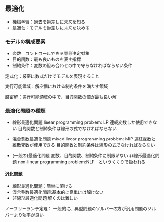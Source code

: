 ## 最適化
- 機械学習：過去を物差しに未来を知る
- 最適化：モデルを物差しに未来を決める

### モデルの構成要素
- 変数：コントロールできる意思決定対象
- 目的関数：最も良いものを表す指標
- 制約条件：変数の組み合わせの中で守らなければならない条件

定式化：厳密に数式だけでモデルを表現すること

実行可能領域：解空間における制約条件を満たす領域

厳密解：実行可能領域の中で、目的関数の値が最も良い解

### 最適化問題の種類
- 線形最適化問題 linear programming problem: LP
        連続変数しか使用できない
        目的関数と制約条件は線形の式でなければならない

- 混合整数最適化問題 mixed linear programming problem: MIP
        連続変数と離散変数が使用できる
        目的関数と制約条件は線形の式でなければならない

- (一般の)最適化問題
        変数、目的関数、制約条件に制限がない
        非線形最適化問題 non-linear programming problem:NLP　というくくりで扱われる

#### 汎化問題
- 線形最適化問題：簡単に溶ける
- 混合整数最適化問題:基本的に簡単には解けない
- 非線形最適化問題:解くのは難しい

ノーフリーランチ定理：
一般的に、典型問題のソルバーの方が汎用問題のソルバーより効率が良い